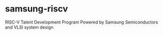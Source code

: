 # samsung-riscv
RISC-V Talent Development Program Powered by Samsung Semiconductors and VLSI system design
